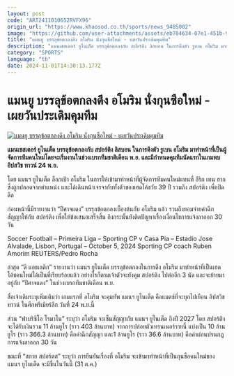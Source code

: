 ```yaml
---
layout: post
code: "ART2411010652RVFX96"
origin_url: "https://www.khaosod.co.th/sports/news_9485002"
image: "https://github.com/user-attachments/assets/eb704634-07e1-451b-9dad-b5b5a8009100"
title: "แมนยู บรรลุข้อตกลงดึง อโมริม นั่งกุนซือใหม่ - เผยวันประเดิมคุมทีม"
description: "แมนเชสเตอร์ ยูไนเต็ด บรรลุข้อตกลงกับ สปอร์ติง ลิสบอน ในการดึงตัว รูเบน อโมริม มาทำหน้าที่เป็นผู้จัดการทีมคนใหม่โดยจะเริ่มงานในช่วงเบรกทีมชาติเดือน พ.ย. และมีกำหนดคุมทีมนัดแรกในเกมพบ อิปสวิช ทาวน์ 24 พ.ย."
category: "SPORTS"
language: "th"
date: 2024-11-01T14:30:13.177Z
---
```


# แมนยู บรรลุข้อตกลงดึง อโมริม นั่งกุนซือใหม่ - เผยวันประเดิมคุมทีม

[![แมนยู บรรลุข้อตกลงดึง อโมริม นั่งกุนซือใหม่ - เผยวันประเดิมคุมทีม](https://www.khaosod.co.th/wpapp/uploads/2024/10/amorim-manchester-995543.jpg "แมนยู บรรลุข้อตกลงดึง อโมริม นั่งกุนซือใหม่ - เผยวันประเดิมคุมทีม")](https://www.khaosod.co.th/wpapp/uploads/2024/10/amorim-manchester-995543.jpg)

**แมนเชสเตอร์ ยูไนเต็ด บรรลุข้อตกลงกับ สปอร์ติง ลิสบอน ในการดึงตัว รูเบน อโมริม มาทำหน้าที่เป็นผู้จัดการทีมคนใหม่โดยจะเริ่มงานในช่วงเบรกทีมชาติเดือน พ.ย. และมีกำหนดคุมทีมนัดแรกในเกมพบ อิปสวิช ทาวน์ 24 พ.ย.**

โดย แมนฯ ยูไนเต็ด ล็อกเป้า อโมริม ในการให้เข้ามาทำหน้าที่ผู้จัดการทีมคนใหม่แทนที่ อีริก เทน ฮาก ซึ่งถูกปลอดจากตำแหน่ง และได้เดินหน้าเจรจากับทั้งตัวของเฮดโค้ชวัย 39 ปี รวมถึง สปอร์ติง เพื่อปิดดีล

ก่อนหน้านี้มีรายงานว่า “ปีศาจแดง” บรรุลข้อตกลงเบื้องต้นกับ อโมริม แล้ว รวมถึงยอมจ่ายค่าฉีกสัญญาให้กับ สปอร์ติง เพื่อให้ข้อเสนอเสร็จสิ้น ถึงกระนั้นยังติดปัญหาเรื่องเงื่อนไขการแจ้งลาออก 30 วัน

Soccer Football – Primeira Liga – Sporting CP v Casa Pia – Estadio Jose Alvalade, Lisbon, Portugal – October 5, 2024 Sporting CP coach Ruben Amorim REUTERS/Pedro Rocha



ล่าสุด “ดิ แอธเลติก” รายงานว่า แมนฯ ยูไนเต็ด บรรลุข้อตกลงในการดึง อโมริม มาทำหน้าที่เป็นเฮดโค้ชคนใหม่ได้เป็นที่เรียบร้อยแล้ว อย่างไรก็ตามเจ้าตัวจะยังคุม สปอร์ติง ไปต่ออีก 3 นัด และจะย้ายมาอยู่กับ “ปีศาจแดง” ในช่วงเบรกทีมชาติเดือน พ.ย.

สื่อเจ้าเดิมระบุเพิ่มเติมว่า เกมแรกที่ อโมริม จะคุมทัพ แมนฯ ยูไนเต็ด คือแมตช์ที่จะบุกไปเยือน อิปสวิช ทาวน์ ในศึกพรีเมียร์ลีก วันที่ 24 พ.ย.นี้

ส่วน “ฟาบริซิโอ โรมาโน” ระบุว่า อโมริม จะเซ็นสัญญากับ แมนฯ ยูไนเต็ด ถึงปี 2027 โดย สปอร์ติง จะได้รับเงินรวม 11 ล้านยูโร (ราว 403 ล้านบาท) จากการปล่อยตัวเทรนเนอร์รายนี้ แบ่งเป็น 10 ล้านยูโร (ราว 366.3 ล้านบาท) คือค่าฉีกสัญญา และ1 ล้านยูโร (ราว 36.6 ล้านบาท) คือค่าผ่อนปรนกฎการแจ้งลาออก 30 วัน

ขณะที่ “สกาย สปอร์ตส” ระบุว่า การยืนยันเรื่องที่ อโมริม จะเข้ามาทำหน้าที่เป็นกุนซือคนใหม่ของ แมนฯ ยูไนเต็ด จะมีขึ้นในวันนี้ (31 ต.ค.)

